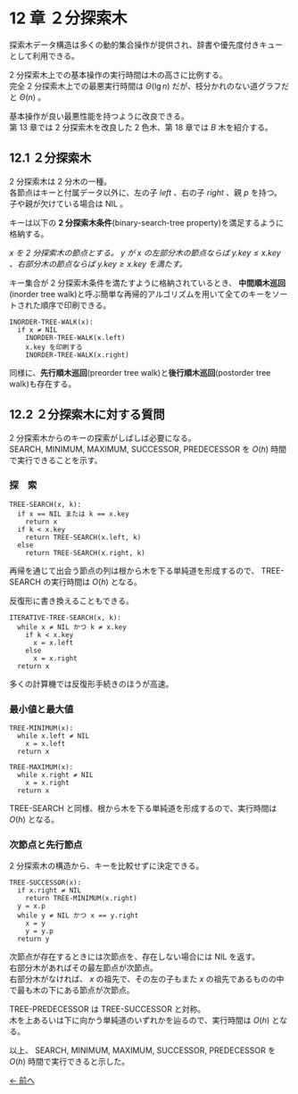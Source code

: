 # 12 章 ２分探索木

探索木データ構造は多くの動的集合操作が提供され、辞書や優先度付きキューとして利用できる。

$2$ 分探索木上での基本操作の実行時間は木の高さに比例する。  
完全 $2$ 分探索木上での最悪実行時間は $\Theta(\lg n)$ だが、枝分かれのない道グラフだと $\Theta(n)$ 。

基本操作が良い最悪性能を持つように改良できる。  
第 $13$ 章では $2$ 分探索木を改良した $2$ 色木、第 $18$ 章では $B$ 木を紹介する。

## 12.1 ２分探索木

$2$ 分探索木は $2$ 分木の一種。  
各節点はキーと付属データ以外に、左の子 $left$ 、右の子 $right$ 、親 $p$ を持つ。  
子や親が欠けている場合は $\text{NIL}$ 。

キーは以下の **$2$ 分探索木条件**(binary-search-tree property)を満足するように格納する。

<i>$x$ を $2$ 分探索木の節点とする。 $y$ が $x$ の左部分木の節点ならば $y.key \le x.key$ 、右部分木の節点ならば $y.key \ge x.key$ を満たす。</i>

キー集合が $2$ 分探索木条件を満たすように格納されているとき、 **中間順木巡回**(inorder tree walk)と呼ぶ簡単な再帰的アルゴリズムを用いて全てのキーをソートされた順序で印刷できる。

```pseudo
INORDER-TREE-WALK(x):
  if x ≠ NIL
    INORDER-TREE-WALK(x.left)
    x.key を印刷する
    INORDER-TREE-WALK(x.right)
```

同様に、**先行順木巡回**(preorder tree walk)と**後行順木巡回**(postorder tree walk)も存在する。

## 12.2 ２分探索木に対する質問

$2$ 分探索木からのキーの探索がしばしば必要になる。  
$\text{SEARCH}$, $\text{MINIMUM}$, $\text{MAXIMUM}$, $\text{SUCCESSOR}$, $\text{PREDECESSOR}$ を $O(h)$ 時間で実行できることを示す。

### 探　索

```pseudo
TREE-SEARCH(x, k):
  if x == NIL または k == x.key
    return x
  if k < x.key
    return TREE-SEARCH(x.left, k)
  else
    return TREE-SEARCH(x.right, k)
```

再帰を通じて出会う節点の列は根から木を下る単純道を形成するので、 $\text{TREE-SEARCH}$ の実行時間は $O(h)$ となる。

反復形に書き換えることもできる。

```pseudo
ITERATIVE-TREE-SEARCH(x, k):
  while x ≠ NIL かつ k ≠ x.key
    if k < x.key
      x = x.left
    else
      x = x.right
  return x
```

多くの計算機では反復形手続きのほうが高速。

### 最小値と最大値

```pseudo
TREE-MINIMUM(x):
  while x.left ≠ NIL
    x = x.left
  return x
```

```pseudo
TREE-MAXIMUM(x):
  while x.right ≠ NIL
    x = x.right
  return x
```

$\text{TREE-SEARCH}$ と同様、根から木を下る単純道を形成するので、実行時間は $O(h)$ となる。

### 次節点と先行節点

$2$ 分探索木の構造から、キーを比較せずに決定できる。

```pseudo
TREE-SUCCESSOR(x):
  if x.right ≠ NIL
    return TREE-MINIMUM(x.right)
  y = x.p
  while y ≠ NIL かつ x == y.right
    x = y
    y = y.p
  return y
```

次節点が存在するときには次節点を、存在しない場合には $\text{NIL}$ を返す。  
右部分木があればその最左節点が次節点。  
右部分木がなければ、 $x$ の祖先で、その左の子もまた $x$ の祖先であるものの中で最も木の下にある節点が次節点。

$\text{TREE-PREDECESSOR}$ は $\text{TREE-SUCCESSOR}$ と対称。  
木を上あるいは下に向かう単純道のいずれかを辿るので、実行時間は $O(h)$ となる。

以上、 $\text{SEARCH}$, $\text{MINIMUM}$, $\text{MAXIMUM}$, $\text{SUCCESSOR}$, $\text{PREDECESSOR}$ を $O(h)$ 時間で実行できると示した。

[← 前へ](../ch11/note.md)
